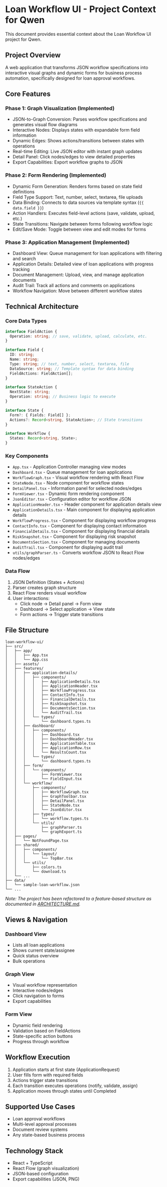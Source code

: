 # Loan Workflow UI - Project Context for Qwen

This document provides essential context about the Loan Workflow UI project for Qwen.

## Project Overview

A web application that transforms JSON workflow specifications into interactive visual graphs and dynamic forms for business process automation, specifically designed for loan approval workflows.

## Core Features

### Phase 1: Graph Visualization (Implemented)
- JSON-to-Graph Conversion: Parses workflow specifications and generates visual flow diagrams
- Interactive Nodes: Displays states with expandable form field information
- Dynamic Edges: Shows actions/transitions between states with operations
- Real-time Editing: Live JSON editor with instant graph updates
- Detail Panel: Click nodes/edges to view detailed properties
- Export Capabilities: Export workflow graphs to JSON

### Phase 2: Form Rendering (Implemented)
- Dynamic Form Generation: Renders forms based on state field definitions
- Field Type Support: Text, number, select, textarea, file uploads
- Data Binding: Connects to data sources via template syntax (`{{ data.field }}`)
- Action Handlers: Executes field-level actions (save, validate, upload, etc.)
- State Transitions: Navigate between forms following workflow logic
- Edit/Save Mode: Toggle between view and edit modes for forms

### Phase 3: Application Management (Implemented)
- Dashboard View: Queue management for loan applications with filtering and search
- Application Details: Detailed view of loan applications with progress tracking
- Document Management: Upload, view, and manage application documents
- Audit Trail: Track all actions and comments on applications
- Workflow Navigation: Move between different workflow states

## Technical Architecture

### Core Data Types
```typescript
interface FieldAction {
  Operation: string; // save, validate, upload, calculate, etc.
}

interface Field {
  ID: string;
  Name: string;
  Type: string; // text, number, select, textarea, file
  DataSource: string; // Template syntax for data binding
  FieldActions: FieldAction[];
}

interface StateAction {
  NextState: string;
  Operation: string; // Business logic to execute
}

interface State {
  Form?: { Fields: Field[] };
  Actions?: Record<string, StateAction>; // State transitions
}

interface Workflow {
  States: Record<string, State>;
}
```

### Key Components
- `App.tsx` - Application Controller managing view modes
- `Dashboard.tsx` - Queue management for loan applications
- `WorkflowGraph.tsx` - Visual workflow rendering with React Flow
- `StateNode.tsx` - Node component for workflow states
- `DetailPanel.tsx` - Information panel for selected nodes/edges
- `FormViewer.tsx` - Dynamic form rendering component
- `JsonEditor.tsx` - Configuration editor for workflow JSON
- `ApplicationHeader.tsx` - Header component for application details view
- `ApplicationDetails.tsx` - Main component for displaying application details
- `WorkflowProgress.tsx` - Component for displaying workflow progress
- `ContactInfo.tsx` - Component for displaying contact information
- `FinancialDetails.tsx` - Component for displaying financial details
- `RiskSnapshot.tsx` - Component for displaying risk snapshot
- `DocumentsSection.tsx` - Component for managing documents
- `AuditTrail.tsx` - Component for displaying audit trail
- `utils/graphParser.ts` - Converts workflow JSON to React Flow nodes/edges

### Data Flow
1. JSON Definition (States + Actions)
2. Parser creates graph structure
3. React Flow renders visual workflow
4. User interactions:
   - Click node → Detail panel → Form view
   - Dashboard → Select application → View state
   - Form actions → Trigger state transitions

## File Structure
```
loan-workflow-ui/
├── src/
│   ├── app/
│   │   ├── App.tsx
│   │   └── App.css
│   ├── assets/
│   ├── features/
│   │   ├── application-details/
│   │   │   ├── components/
│   │   │   │   ├── ApplicationDetails.tsx
│   │   │   │   ├── ApplicationHeader.tsx
│   │   │   │   ├── WorkflowProgress.tsx
│   │   │   │   ├── ContactInfo.tsx
│   │   │   │   ├── FinancialDetails.tsx
│   │   │   │   ├── RiskSnapshot.tsx
│   │   │   │   ├── DocumentsSection.tsx
│   │   │   │   └── AuditTrail.tsx
│   │   │   └── types/
│   │   │       └── dashboard.types.ts
│   │   ├── dashboard/
│   │   │   ├── components/
│   │   │   │   ├── Dashboard.tsx
│   │   │   │   ├── DashboardHeader.tsx
│   │   │   │   ├── ApplicationTable.tsx
│   │   │   │   ├── ApplicationRow.tsx
│   │   │   │   └── ResultsCount.tsx
│   │   │   └── types/
│   │   │       └── dashboard.types.ts
│   │   ├── form/
│   │   │   └── components/
│   │   │       ├── FormViewer.tsx
│   │   │       └── FieldInput.tsx
│   │   └── workflow/
│   │       ├── components/
│   │       │   ├── WorkflowGraph.tsx
│   │       │   ├── GraphToolbar.tsx
│   │       │   ├── DetailPanel.tsx
│   │       │   ├── StateNode.tsx
│   │       │   └── JsonEditor.tsx
│   │       ├── types/
│   │       │   └── workflow.types.ts
│   │       └── utils/
│   │           ├── graphParser.ts
│   │           └── graphExport.ts
│   ├── pages/
│   │   └── NotFoundPage.tsx
│   ├── shared/
│   │   ├── components/
│   │   │   └── layout/
│   │   │       └── TopBar.tsx
│   │   └── utils/
│   │       ├── colors.ts
│   │       └── download.ts
│   └── ...
├── data/
│   └── sample-loan-workflow.json
└── ...
```

*Note: The project has been refactored to a feature-based structure as documented in [ARCHITECTURE.md](ARCHITECTURE.md).*

## Views & Navigation

### Dashboard View
- Lists all loan applications
- Shows current state/assignee
- Quick status overview
- Bulk operations

### Graph View
- Visual workflow representation
- Interactive nodes/edges
- Click navigation to forms
- Export capabilities

### Form View
- Dynamic field rendering
- Validation based on FieldActions
- State-specific action buttons
- Progress through workflow

## Workflow Execution

1. Application starts at first state (ApplicationRequest)
2. User fills form with required fields
3. Actions trigger state transitions
4. Each transition executes operations (notify, validate, assign)
5. Application moves through states until Completed

## Supported Use Cases
- Loan approval workflows
- Multi-level approval processes
- Document review systems
- Any state-based business process

## Technology Stack
- React + TypeScript
- React Flow (graph visualization)
- JSON-based configuration
- Export capabilities (JSON, PNG)